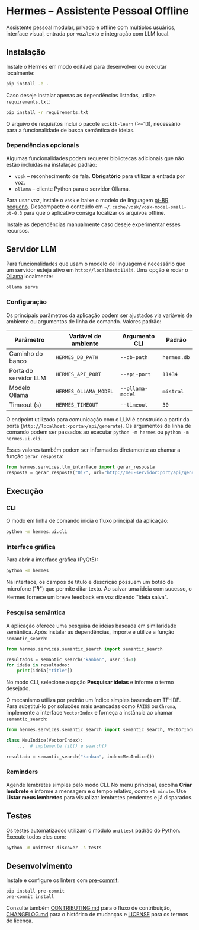 # Hermes – Assistente Pessoal Offline

Assistente pessoal modular, privado e offline com múltiplos usuários, interface visual, entrada por voz/texto e integração com LLM local.

## Instalação

Instale o Hermes em modo editável para desenvolver ou executar localmente:

```bash
pip install -e .
```

Caso deseje instalar apenas as dependências listadas, utilize `requirements.txt`:

```bash
pip install -r requirements.txt
```

O arquivo de requisitos inclui o pacote `scikit-learn` (>=1.1),
necessário para a funcionalidade de busca semântica de ideias.

### Dependências opcionais

Algumas funcionalidades podem requerer bibliotecas adicionais que não
estão incluídas na instalação padrão:

- `vosk` – reconhecimento de fala. **Obrigatório** para utilizar a entrada
  por voz.
- `ollama` – cliente Python para o servidor Ollama.

Para usar voz, instale o `vosk` e baixe o modelo de linguagem [pt-BR pequeno](https://alphacephei.com/vosk/models/vosk-model-small-pt-0.3.zip).
Descompacte o conteúdo em `~/.cache/vosk/vosk-model-small-pt-0.3` para que o
aplicativo consiga localizar os arquivos offline.

Instale as dependências manualmente caso deseje experimentar esses recursos.

## Servidor LLM

Para funcionalidades que usam o modelo de linguagem é necessário que um
servidor esteja ativo em `http://localhost:11434`. Uma opção é rodar
o [Ollama](https://github.com/jmorganca/ollama) localmente:

```bash
ollama serve
```

### Configuração

Os principais parâmetros da aplicação podem ser ajustados via variáveis de
ambiente ou argumentos de linha de comando. Valores padrão:

| Parâmetro       | Variável de ambiente     | Argumento CLI     | Padrão                  |
|-----------------|--------------------------|-------------------|-------------------------|
| Caminho do banco| `HERMES_DB_PATH`         | `--db-path`       | `hermes.db`             |
| Porta do servidor LLM | `HERMES_API_PORT`   | `--api-port`      | `11434`                 |
| Modelo Ollama   | `HERMES_OLLAMA_MODEL`    | `--ollama-model`  | `mistral`               |
| Timeout (s)     | `HERMES_TIMEOUT`         | `--timeout`       | `30`                    |

O endpoint utilizado para comunicação com o LLM é construído a partir da
porta (`http://localhost:<porta>/api/generate`). Os argumentos de linha de
comando podem ser passados ao executar `python -m hermes` ou `python -m
hermes.ui.cli`.

Esses valores também podem ser informados diretamente ao chamar a função
`gerar_resposta`:

```python
from hermes.services.llm_interface import gerar_resposta
resposta = gerar_resposta("Oi?", url="http://meu-servidor:port/api/generate", model="outro-modelo")
```

## Execução

### CLI
O modo em linha de comando inicia o fluxo principal da aplicação:

```bash
python -m hermes.ui.cli
```

### Interface gráfica
Para abrir a interface gráfica (PyQt5):

```bash
python -m hermes
```

Na interface, os campos de título e descrição possuem um botão de microfone
("🎙️") que permite ditar texto. Ao salvar uma ideia com sucesso, o Hermes
fornece um breve feedback em voz dizendo "ideia salva".

### Pesquisa semântica
A aplicação oferece uma pesquisa de ideias baseada em similaridade
semântica. Após instalar as dependências, importe e utilize a função
`semantic_search`:

```python
from hermes.services.semantic_search import semantic_search

resultados = semantic_search("kanban", user_id=1)
for ideia in resultados:
    print(ideia["title"])
```

No modo CLI, selecione a opção **Pesquisar ideias** e informe o termo desejado.

O mecanismo utiliza por padrão um índice simples baseado em TF-IDF.  Para
substituí-lo por soluções mais avançadas como `FAISS` ou `Chroma`, implemente a
interface ``VectorIndex`` e forneça a instância ao chamar ``semantic_search``:

```python
from hermes.services.semantic_search import semantic_search, VectorIndex

class MeuIndice(VectorIndex):
    ...  # implemente fit() e search()

resultado = semantic_search("kanban", index=MeuIndice())
```

### Reminders

Agende lembretes simples pelo modo CLI. No menu principal, escolha **Criar
lembrete** e informe a mensagem e o tempo relativo, como `+1 minute`. Use
**Listar meus lembretes** para visualizar lembretes pendentes e já
disparados.

## Testes

Os testes automatizados utilizam o módulo `unittest` padrão do Python.
Execute todos eles com:

```bash
python -m unittest discover -s tests
```

## Desenvolvimento

Instale e configure os linters com [pre-commit](https://pre-commit.com/):

```bash
pip install pre-commit
pre-commit install
```

Consulte também [CONTRIBUTING.md](CONTRIBUTING.md) para o fluxo de contribuição,
[CHANGELOG.md](CHANGELOG.md) para o histórico de mudanças e
[LICENSE](LICENSE) para os termos de licença.

